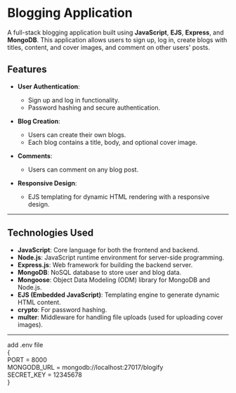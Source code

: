 # Blogging Application

A full-stack blogging application built using **JavaScript**, **EJS**, **Express**, and **MongoDB**. This application allows users to sign up, log in, create blogs with titles, content, and cover images, and comment on other users' posts.

## Features

- **User Authentication**: 
  - Sign up and log in functionality.
  - Password hashing and secure authentication.
  
- **Blog Creation**: 
  - Users can create their own blogs.
  - Each blog contains a title, body, and optional cover image.

- **Comments**:
  - Users can comment on any blog post.
  
- **Responsive Design**: 
  - EJS templating for dynamic HTML rendering with a responsive design.
  
---

## Technologies Used

- **JavaScript**: Core language for both the frontend and backend.
- **Node.js**: JavaScript runtime environment for server-side programming.
- **Express.js**: Web framework for building the backend server.
- **MongoDB**: NoSQL database to store user and blog data.
- **Mongoose**: Object Data Modeling (ODM) library for MongoDB and Node.js.
- **EJS (Embedded JavaScript)**: Templating engine to generate dynamic HTML content.
- **crypto**: For password hashing.
- **multer**: Middleware for handling file uploads (used for uploading cover images).

---

add .env file  
{  
  PORT = 8000  
  MONGODB_URL = mongodb://localhost:27017/blogify  
  SECRET_KEY = 12345678  
}  
  

